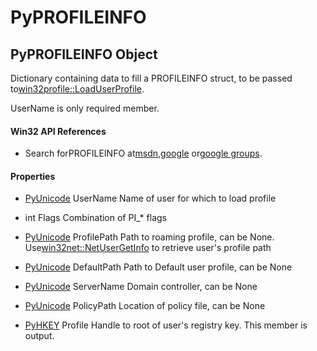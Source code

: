 # PyPROFILEINFO

## PyPROFILEINFO Object



Dictionary containing data to fill a PROFILEINFO struct, to be passed to[win32profile::LoadUserProfile](win32profile.md#win32profileloaduserprofile)\. 

UserName is only required member\.

#### Win32 API References


  - Search forPROFILEINFO at[msdn](#http://search.msdn.microsoft.com/search/results.aspx?view=msdn&query=profileinfo),[google](#http://www.google.com/search?q=profileinfo) or[google groups](#http://groups.google.com/groups?q=profileinfo)\.

#### Properties

  - [PyUnicode](#pyunicode) UserName
    Name of user for which to load profile

  - int Flags
    Combination of PI\_\* flags

  - [PyUnicode](#pyunicode) ProfilePath
    Path to roaming profile, can be None\.  Use[win32net::NetUserGetInfo](win32net.md#win32netnetusergetinfo) to retrieve user's profile path

  - [PyUnicode](#pyunicode) DefaultPath
    Path to Default user profile, can be None

  - [PyUnicode](#pyunicode) ServerName
    Domain controller, can be None

  - [PyUnicode](#pyunicode) PolicyPath
    Location of policy file, can be None

  - [PyHKEY](#pyhkey) Profile
    Handle to root of user's registry key\. This member is output\.